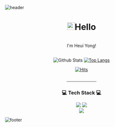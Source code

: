 ![header](https://capsule-render.vercel.app/api?type=waving&&color=gradient&height=100&section=header&fontSize=90)

  <div align = "center">
  
  <h1><img src="https://media.giphy.com/media/hvRJCLFzcasrR4ia7z/giphy.gif" width="25px">Hello</h1><br/>
  I'm Heui Yong!<br/><br/>
  

  ![Github Stats](https://github-readme-stats.vercel.app/api?username=heui-yong&theme=tokyonight&show_icons=true)
  [![Top Langs](https://github-readme-stats.vercel.app/api/top-langs/?username=heui-yong&layout=compact&theme=tokyonight)](https://github.com/anuraghazra/github-readme-stats)

  [![Hits](https://hits.seeyoufarm.com/api/count/incr/badge.svg?url=https%3A%2F%2Fgithub.com%2Fheui-yong&count_bg=%23A4EAF1&title_bg=%23DDE3ED&icon=github.svg&icon_color=%23FFFFFF&title=VISIT&edge_flat=false)](https://hits.seeyoufarm.com)
  
  ﹏﹏﹏﹏﹏﹏﹏  

  <h3>💻 Tech Stack 💻</h3>
  <img src="https://img.shields.io/badge/Kotlin-7F52FF?style=flat-square&logo=Kotlin&logoColor=white"/>
  <img src="https://img.shields.io/badge/Android-34A853?style=flat-square&logo=Android&logoColor=white"/>
  <br>
  <img src="https://img.shields.io/badge/Flutter-02569B?style=flat-square&logo=Flutter&logoColor=white"/>
  <br>

</div>

![footer](https://capsule-render.vercel.app/api?type=waving&&color=gradient&height=100&section=footer&fontSize=90)
